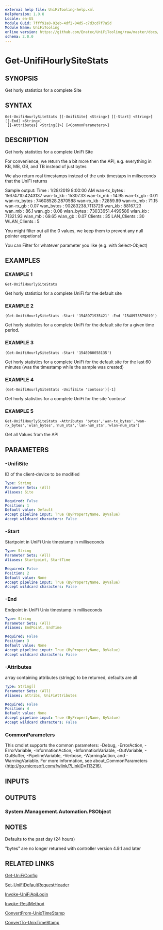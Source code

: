 ```yaml
---
external help file: UniFiTooling-help.xml
HelpVersion: 1.0.8
Locale: en-US
Module Guid: 7fff91a0-02eb-4df2-84d5-c7d3cd7f7a5d
Module Name: UniFiTooling
online version: https://github.com/Enatec/UniFiTooling/raw/master/docs/Get-UnifiHourlySiteStats.md
schema: 2.0.0
---
```


# Get-UnifiHourlySiteStats

## SYNOPSIS
Get horly statistics for a complete Site

## SYNTAX

```
Get-UnifiHourlySiteStats [[-UnifiSite] <String>] [[-Start] <String>] [[-End] <String>]
 [[-Attributes] <String[]>] [<CommonParameters>]
```

## DESCRIPTION
Get horly statistics for a complete UniFi Site

For convenience, we return the a bit more then the API, e.g.
everything in KB, MB, GB, and TB instead of just bytes

We also return real timestamps instead of the unix timestaps in miliseconds that the UniFi returns

Sample output:
Time         : 1/28/2019 8:00:00 AM
wan-tx_bytes : 15674710.4243137
wan-tx_kb    : 15307.33
wan-tx_mb    : 14.95
wan-tx_gb    : 0.01
wan-rx_bytes : 74608528.2870588
wan-rx_kb    : 72859.89
wan-rx_mb    : 71.15
wan-rx_gb    : 0.07
wan_bytes    : 90283238.7113726
wan_kb       : 88167.23
wan_mb       : 86.1
wan_gb       : 0.08
wlan_bytes   : 73033651.4499586
wlan_kb      : 71321.93
wlan_mb      : 69.65
wlan_gb      : 0.07
Clients      : 35
LAN_Clients  : 30
WLAN_Clients : 5

You might filter out all the 0 values, we keep them to prevent any null pointer expetions!

You can Filter for whatever parameter you like (e.g.
with Select-Object)

## EXAMPLES

### EXAMPLE 1
```
Get-UnifiHourlySiteStats
```

Get horly statistics for a complete UniFi for the default site

### EXAMPLE 2
```
(Get-UnifiHourlySiteStats -Start '1548971935421' -End '1548975579019')
```

Get horly statistics for a complete UniFi for the default site for a given time period.

### EXAMPLE 3
```
(Get-UnifiHourlySiteStats -Start '1548980058135')
```

Get horly statistics for a complete UniFi for the default site for the last 60 minutes (was the timestamp while the sample was created)

### EXAMPLE 4
```
(Get-UnifiHourlySiteStats -UnifiSite 'contoso')[-1]
```

Get horly statistics for a complete UniFi for the site 'contoso'

### EXAMPLE 5
```
Get-UnifiHourlySiteStats -Attributes 'bytes','wan-tx_bytes','wan-rx_bytes','wlan_bytes','num_sta','lan-num_sta','wlan-num_sta')
```

Get all Values from the API

## PARAMETERS

### -UnifiSite
ID of the client-device to be modified

```yaml
Type: String
Parameter Sets: (All)
Aliases: Site

Required: False
Position: 1
Default value: Default
Accept pipeline input: True (ByPropertyName, ByValue)
Accept wildcard characters: False
```

### -Start
Startpoint in UniFi Unix timestamp in milliseconds

```yaml
Type: String
Parameter Sets: (All)
Aliases: Startpoint, StartTime

Required: False
Position: 2
Default value: None
Accept pipeline input: True (ByPropertyName, ByValue)
Accept wildcard characters: False
```

### -End
Endpoint in UniFi Unix timestamp in milliseconds

```yaml
Type: String
Parameter Sets: (All)
Aliases: EndPoint, EndTime

Required: False
Position: 3
Default value: None
Accept pipeline input: True (ByPropertyName, ByValue)
Accept wildcard characters: False
```

### -Attributes
array containing attributes (strings) to be returned, defaults are all

```yaml
Type: String[]
Parameter Sets: (All)
Aliases: attribs, UniFiAttributes

Required: False
Position: 4
Default value: None
Accept pipeline input: True (ByPropertyName, ByValue)
Accept wildcard characters: False
```

### CommonParameters
This cmdlet supports the common parameters: -Debug, -ErrorAction, -ErrorVariable, -InformationAction, -InformationVariable, -OutVariable, -OutBuffer, -PipelineVariable, -Verbose, -WarningAction, and -WarningVariable.
For more information, see about_CommonParameters (http://go.microsoft.com/fwlink/?LinkID=113216).

## INPUTS

## OUTPUTS

### System.Management.Automation.PSObject
## NOTES
Defaults to the past day (24 hours)

"bytes" are no longer returned with controller version 4.9.1 and later

## RELATED LINKS

[Get-UniFiConfig]()

[Set-UniFiDefaultRequestHeader]()

[Invoke-UniFiApiLogin]()

[Invoke-RestMethod]()

[ConvertFrom-UnixTimeStamp]()

[ConvertTo-UnixTimeStamp]()

